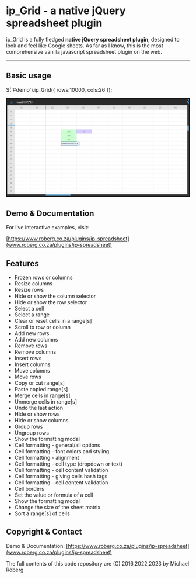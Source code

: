 # ip_Grid - a native jQuery spreadsheet plugin

ip_Grid is a fully fledged **native jQuery spreadsheet plugin**, designed to look and feel like Google sheets. As far as I know, this is the most comprehensive vanilla javascript spreadsheet plugin on the web.

***

## Basic usage

$('#demo').ip_Grid({  rows:10000, cols:26 });

![ALT TEXT](https://raw.githubusercontent.com/marzsocks/ipgrid/master/Spreadsheet.PNG)

## Demo & Documentation
For live interactive examples, visit:

[https://www.roberg.co.za/plugins/ip-spreadsheet](www.roberg.co.za/plugins/ip-spreadsheet)

## Features

- Frozen rows or columns
- Resize columns
- Resize rows
- Hide or show the column selector
- Hide or show the row selector
- Select a cell
- Select a range
- Clear or reset cells in a range[s]
- Scroll to row or column
- Add new rows
- Add new columns
- Remove rows
- Remove columns
- Insert rows
- Insert columns
- Move columns
- Move rows
- Copy or cut range[s]
- Paste copied range[s]
- Merge cells in range[s]
- Unmerge cells in range[s]
- Undo the last action
- Hide or show rows
- Hide or show columns
- Group rows
- Ungroup rows
- Show the formatting modal
- Cell formatting - general/all options
- Cell formatting - font colors and styling
- Cell formatting - alignment
- Cell formatting - cell type (dropdown or text)
- Cell formatting - cell content validation
- Cell formatting - giving cells hash tags
- Cell formatting - cell content validation
- Cell borders
- Set the value or formula of a cell
- Show the formatting modal
- Change the size of the sheet matrix
- Sort a range[s] of cells

## Copyright & Contact

Demo & Documentation: [https://www.roberg.co.za/plugins/ip-spreadsheet](www.roberg.co.za/plugins/ip-spreadsheet)

The full contents of this code repository are (C) 2016,2022,2023 by Michael Roberg 


